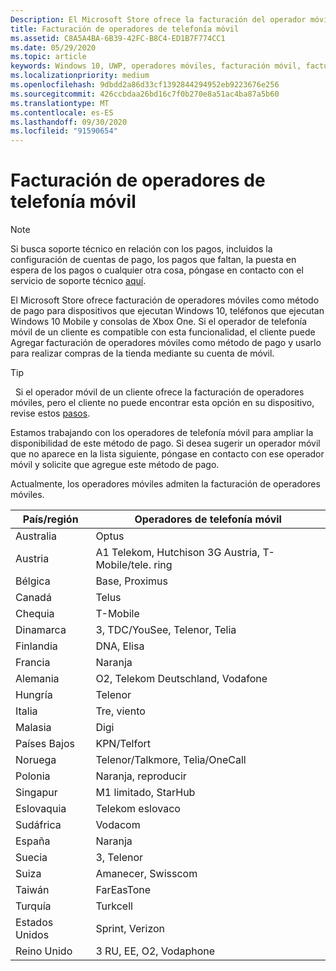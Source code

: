 ```yaml
---
Description: El Microsoft Store ofrece la facturación del operador móvil como método de pago para los operadores móviles que admiten esta funcionalidad.
title: Facturación de operadores de telefonía móvil
ms.assetid: C8A5A4BA-6B39-42FC-B8C4-ED1B7F774CC1
ms.date: 05/29/2020
ms.topic: article
keywords: Windows 10, UWP, operadores móviles, facturación móvil, facturación de operadores móviles
ms.localizationpriority: medium
ms.openlocfilehash: 9dbdd2a86d33cf1392844294952eb9223676e256
ms.sourcegitcommit: 426ccbdaa26bd16c7f0b270e8a51ac4ba87a5b60
ms.translationtype: MT
ms.contentlocale: es-ES
ms.lasthandoff: 09/30/2020
ms.locfileid: "91590654"
---
```

# <a name="mobile-operator-billing"></a>Facturación de operadores de telefonía móvil

> [!NOTE]
> Si busca soporte técnico en relación con los pagos, incluidos la configuración de cuentas de pago, los pagos que faltan, la puesta en espera de los pagos o cualquier otra cosa, póngase en contacto con el servicio de soporte técnico [aquí](https://developer.microsoft.com/windows/support).

El Microsoft Store ofrece facturación de operadores móviles como método de pago para dispositivos que ejecutan Windows 10, teléfonos que ejecutan Windows 10 Mobile y consolas de Xbox One. Si el operador de telefonía móvil de un cliente es compatible con esta funcionalidad, el cliente puede Agregar facturación de operadores móviles como método de pago y usarlo para realizar compras de la tienda mediante su cuenta de móvil.

> [!TIP]
>  Si el operador móvil de un cliente ofrece la facturación de operadores móviles, pero el cliente no puede encontrar esta opción en su dispositivo, revise estos [pasos](https://support.microsoft.com/instantanswers/b25d6dd6-fb8b-3710-1e13-4d30eb01b51f).

Estamos trabajando con los operadores de telefonía móvil para ampliar la disponibilidad de este método de pago. Si desea sugerir un operador móvil que no aparece en la lista siguiente, póngase en contacto con ese operador móvil y solicite que agregue este método de pago.

Actualmente, los operadores móviles admiten la facturación de operadores móviles.

| País/región       | Operadores de telefonía móvil                                        |
|----------------------|---------------------------------------------------------|
| Australia            | Optus                                                   |
| Austria              | A1 Telekom, Hutchison 3G Austria, T-Mobile/tele. ring  |
| Bélgica              | Base, Proximus                                          |
| Canadá               | Telus                                                   |
| Chequia              | T-Mobile                                                |
| Dinamarca              | 3, TDC/YouSee, Telenor, Telia                         |
| Finlandia              | DNA, Elisa                                              |
| Francia               | Naranja                                                  |
| Alemania              | O2, Telekom Deutschland, Vodafone                       |
| Hungría              | Telenor                                                 |
| Italia                | Tre, viento                                               |
| Malasia             | Digi                                                    |
| Países Bajos          | KPN/Telfort                                           |
| Noruega               | Telenor/Talkmore, Telia/OneCall                     |
| Polonia               | Naranja, reproducir                                            |
| Singapur            | M1 limitado, StarHub                                     |
| Eslovaquia             | Telekom eslovaco                                          |
| Sudáfrica         | Vodacom                                                 |
| España                | Naranja                                                  |
| Suecia               | 3, Telenor                                              |
| Suiza          | Amanecer, Swisscom                                       |
| Taiwán               | FarEasTone                                              |
| Turquía               | Turkcell                                                |
| Estados Unidos        | Sprint, Verizon                                         |
| Reino Unido       | 3 RU, EE, O2, Vodaphone                                 |
